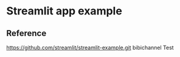 # Streamlit app example
## Reference
https://github.com/streamlit/streamlit-example.git
bibichannel
Test